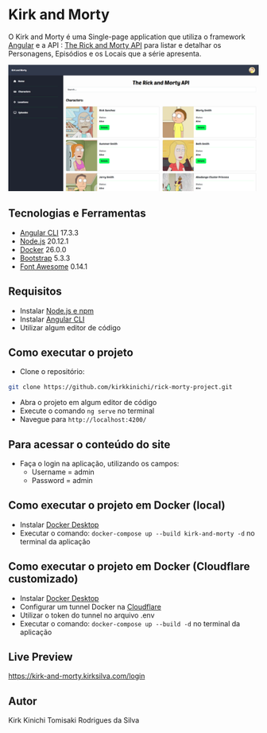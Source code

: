 # Kirk and Morty

O Kirk and Morty é uma Single-page application que utiliza o framework [Angular](https://angular.io/) e a API : [The Rick and Morty API](https://rickandmortyapi.com/) para listar e detalhar os Personagens, Episódios e os Locais que a série apresenta.

![Tela de Personagens](/src/assets/characters-page.png)


## Tecnologias e Ferramentas

- [Angular CLI](https://github.com/angular/angular-cli) 17.3.3
- [Node.js](https://github.com/nodejs) 20.12.1
- [Docker](https://github.com/docker) 26.0.0
- [Bootstrap](https://getbootstrap.com/docs/5.0/getting-started/introduction/) 5.3.3
- [Font Awesome](https://fontawesome.com/) 0.14.1

## Requisitos

- Instalar [Node.js e npm](https://nodejs.org/en) 
- Instalar [Angular CLI](https://angular.io/cli)
- Utilizar algum editor de código


## Como executar o projeto

- Clone o repositório:

```bash
git clone https://github.com/kirkkinichi/rick-morty-project.git
```

- Abra o projeto em algum editor de código
- Execute o comando `ng serve` no terminal
- Navegue para `http://localhost:4200/`

## Para acessar o conteúdo do site
- Faça o login na aplicação, utilizando os campos:
    - Username = admin
    - Password = admin

## Como executar o projeto em Docker (local)

- Instalar [Docker Desktop](https://www.docker.com/products/docker-desktop/)
- Executar o comando: `docker-compose up --build kirk-and-morty -d` no terminal da aplicação 

## Como executar o projeto em Docker (Cloudflare customizado)

- Instalar [Docker Desktop](https://www.docker.com/products/docker-desktop/)
- Configurar um tunnel Docker na [Cloudflare](https://cloudflare.com)
- Utilizar o token do tunnel no arquivo .env
- Executar o comando: `docker-compose up --build -d` no terminal da aplicação


## Live Preview

https://kirk-and-morty.kirksilva.com/login

## Autor

Kirk Kinichi Tomisaki Rodrigues da Silva
